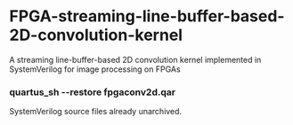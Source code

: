 # FPGA-streaming-line-buffer-based-2D-convolution-kernel
A streaming line-buffer-based 2D convolution kernel implemented in SystemVerilog for image processing on FPGAs  

### quartus_sh --restore fpgaconv2d.qar
SystemVerilog source files already unarchived.
